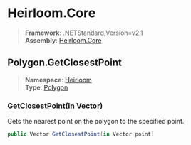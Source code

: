 # Heirloom.Core

> **Framework**: .NETStandard,Version=v2.1  
> **Assembly**: [Heirloom.Core][0]  

## Polygon.GetClosestPoint

> **Namespace**: [Heirloom][0]  
> **Type**: [Polygon][1]  

### GetClosestPoint(in Vector)

Gets the nearest point on the polygon to the specified point.

```cs
public Vector GetClosestPoint(in Vector point)
```

[0]: ../Heirloom.Core.md
[1]: Heirloom.Polygon.md
